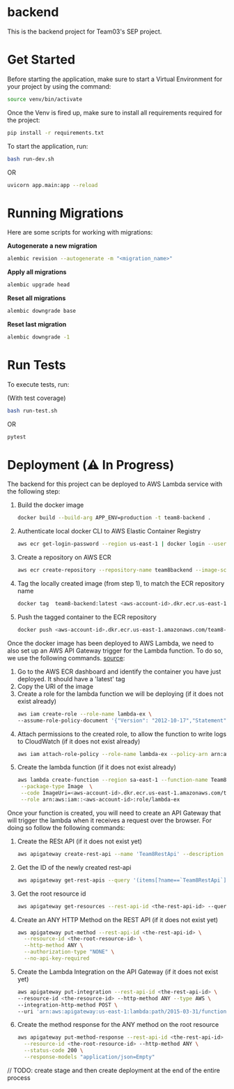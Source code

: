 # backend
This is the backend project for Team03's SEP project.


# Get Started

Before starting the application, make sure to start a Virtual Environment for your project by using the command:

```bash
source venv/bin/activate
```

Once the Venv is fired up, make sure to install all requirements required for the project:

```bash
pip install -r requirements.txt
```

To start the application, run:

```bash
bash run-dev.sh
```

OR

```bash
uvicorn app.main:app --reload
```


# Running Migrations
Here are some scripts for working with migrations:

**Autogenerate a new migration**
```bash
alembic revision --autogenerate -m "<migration_name>"
```

**Apply all migrations**
```bash
alembic upgrade head
```

**Reset all migrations**

```bash
alembic downgrade base
```

**Reset last migration**
```bash
alembic downgrade -1
```

# Run Tests
To execute tests, run:

(With test coverage)
```bash
bash run-test.sh
```

OR

```bash
pytest
```

# Deployment (⚠️ In Progress)
The backend for this project can be deployed to AWS Lambda service with the
following step:

1. Build the docker image
    ```bash
   docker build --build-arg APP_ENV=production -t team8-backend .    
   ```
2. Authenticate local docker CLI to AWS Elastic Container Registry
    ```bash
   aws ecr get-login-password --region us-east-1 | docker login --username AWS --password-stdin <aws-account-id>.dkr.ecr.us-east-1.amazonaws.com
    ```
3. Create a repository on AWS ECR
    ```bash
   aws ecr create-repository --repository-name team8backend --image-scanning-configuration scanOnPush=true --image-tag-mutability MUTABLE
    ```
4. Tag the locally created image (from step 1), to match the ECR repository name
    ```bash
   docker tag  team8-backend:latest <aws-account-id>.dkr.ecr.us-east-1.amazonaws.com/team8-backend:latest
    ```
5. Push the tagged container to the ECR repository
    ```bash
   docker push <aws-account-id>.dkr.ecr.us-east-1.amazonaws.com/team8-backend:latest
   ```



Once the docker image has been deployed to AWS Lambda, we need to also set up an AWS API Gateway
trigger for the Lambda function. To do so, we use the following commands. [source](https://docs.aws.amazon.com/lambda/latest/dg/gettingstarted-awscli.html):

1. Go to the AWS ECR dashboard and identify the container you have just deployed. It should have a 'latest' tag
2. Copy the URI of the image
3. Create a role for the lambda function we will be deploying (if it does not exist already)
   ```bash
   aws iam create-role --role-name lambda-ex \
   --assume-role-policy-document '{"Version": "2012-10-17","Statement": [{ "Effect": "Allow", "Principal": {"Service": "lambda.amazonaws.com"}, "Action": "sts:AssumeRole"}]}'
   ```
4. Attach permissions to the created role, to allow the function to write logs to CloudWatch (if it does not exist already)
   ```bash
   aws iam attach-role-policy --role-name lambda-ex --policy-arn arn:aws:iam::aws:policy/service-role/AWSLambdaBasicExecutionRole
   ```
5. Create the lambda function (if it does not exist already)
   ```bash
   aws lambda create-function --region sa-east-1 --function-name Team8Function \
    --package-type Image  \
    --code ImageUri=<aws-account-id>.dkr.ecr.us-east-1.amazonaws.com/team8-backend:latest   \
    --role arn:aws:iam::<aws-account-id>:role/lambda-ex 
   ```
   
Once your function is created, you will need to create an API Gateway that will trigger the lambda when it receives a
request over the browser. For doing so follow the following commands:

1. Create the RESt API (if it does not exist yet)
   ```bash
   aws apigateway create-rest-api --name 'Team8RestApi' --description 'The Team 8 REST API'
   ```
2. Get the ID of the newly created rest-api
   ```bash
   aws apigateway get-rest-apis --query '(items[?name==`Team8RestApi`].id)[0]'
   ```
   
3. Get the root resource id
   ```bash
   aws apigateway get-resources --rest-api-id <the-rest-api-id> --query '(items[?path==`/`])[0].id'
   ```
   
4. Create an ANY HTTP Method on the REST API (if it does not exist yet)
   ```bash
   aws apigateway put-method --rest-api-id <the-rest-api-id> \
     --resource-id <the-root-resource-id> \
     --http-method ANY \
     --authorization-type "NONE" \
     --no-api-key-required 
   ```

5. Create the Lambda Integration on the API Gateway (if it does not exist yet)
   ```bash
   aws apigateway put-integration --rest-api-id <the-rest-api-id> \
   --resource-id <the-resource-id> --http-method ANY --type AWS \
   --integration-http-method POST \
   --uri 'arn:aws:apigateway:us-east-1:lambda:path/2015-03-31/functions/arn:aws:lambda:us-east-1:<the-aws-account-id>:function:<the-lambda-function-name>/invocations'
   ```

6. Create the method response for the ANY method on the root resource
   ```bash
   aws apigateway put-method-response --rest-api-id <the-rest-api-id> \
     --resource-id <the-root-resource-id> --http-method ANY \
     --status-code 200 \
     --response-models "application/json=Empty"
   ```
   
// TODO: create stage and then create deployment at the end of the entire process
